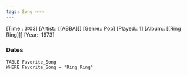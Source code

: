 ```yaml
---
tags: Song ⭐⭐⭐ 
---
```

[Time:: 3:03]
[Artist:: [[ABBA]]]
[Genre:: Pop]
[Played:: 1]
[Album:: [[Ring Ring]]]
[Year:: 1973]
### Dates
````dataview
TABLE Favorite_Song
WHERE Favorite_Song = "Ring Ring"
````